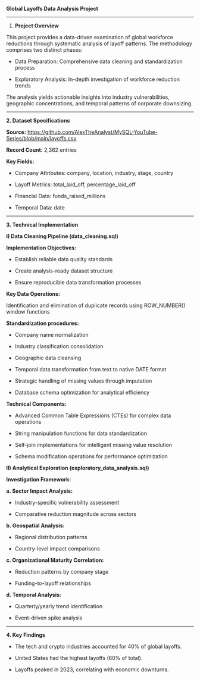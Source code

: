 **Global Layoffs Data Analysis Project**
____________________________________________________________________________________________________________________________________________________________________________________________________________________

1. **Project Overview**
   
This project provides a data-driven examination of global workforce reductions through systematic analysis of layoff patterns. The methodology comprises two distinct phases:

* Data Preparation: Comprehensive data cleaning and standardization process

* Exploratory Analysis: In-depth investigation of workforce reduction trends

The analysis yields actionable insights into industry vulnerabilities, geographic concentrations, and temporal patterns of corporate downsizing.
____________________________________________________________________________________________________________________________________________________________________________________________________________________


**2. Dataset Specifications**

**Source:** https://github.com/AlexTheAnalyst/MySQL-YouTube-Series/blob/main/layoffs.csv

**Record Count:** 2,362 entries

**Key Fields:**

* Company Attributes: company, location, industry, stage, country

* Layoff Metrics: total_laid_off, percentage_laid_off

* Financial Data: funds_raised_millions

* Temporal Data: date
____________________________________________________________________________________________________________________________________________________________________________________________________________________


**3. Technical Implementation**

**I) Data Cleaning Pipeline (data_cleaning.sql)**

**Implementation Objectives:**

* Establish reliable data quality standards

* Create analysis-ready dataset structure

* Ensure reproducible data transformation processes

**Key Data Operations:**

Identification and elimination of duplicate records using ROW_NUMBER() window functions

**Standardization procedures:**

* Company name normalization

* Industry classification consolidation

* Geographic data cleansing

* Temporal data transformation from text to native DATE format

* Strategic handling of missing values through imputation

* Database schema optimization for analytical efficiency

 **Technical Components:**

* Advanced Common Table Expressions (CTEs) for complex data operations

* String manipulation functions for data standardization

* Self-join implementations for intelligent missing value resolution

* Schema modification operations for performance optimization

**II) Analytical Exploration (exploratory_data_analysis.sql)**

**Investigation Framework:**

**a. Sector Impact Analysis:**

* Industry-specific vulnerability assessment

* Comparative reduction magnitude across sectors

**b. Geospatial Analysis:**

* Regional distribution patterns

* Country-level impact comparisons

**c. Organizational Maturity Correlation:**

* Reduction patterns by company stage

* Funding-to-layoff relationships

**d. Temporal Analysis:**

* Quarterly/yearly trend identification

* Event-driven spike analysis
__________________________________________________________________________________________________________________________________________________________________________________________________________________

**4. Key Findings**

* The tech and crypto industries accounted for 40% of global layoffs.

* United States had the highest layoffs (60% of total).

* Layoffs peaked in 2023, correlating with economic downturns.

